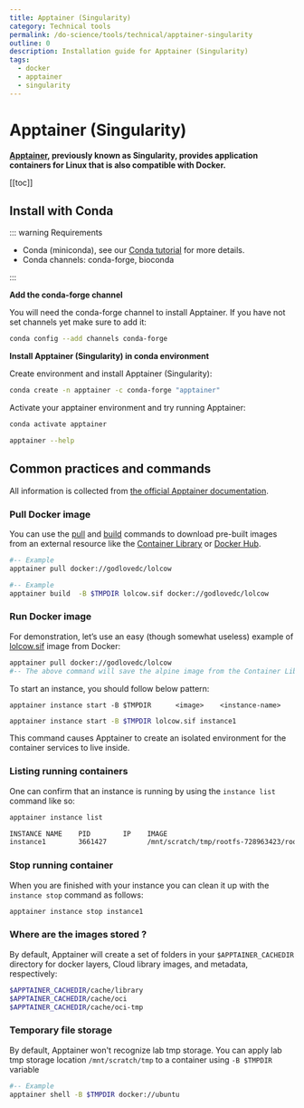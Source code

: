 ```yaml
---
title: Apptainer (Singularity)
category: Technical tools
permalink: /do-science/tools/technical/apptainer-singularity
outline: 0
description: Installation guide for Apptainer (Singularity)
tags:
  - docker
  - apptainer
  - singularity
---
```



# Apptainer (Singularity)

**[Apptainer](https://apptainer.org/docs/user/latest/), previously known as Singularity, provides application containers for Linux that is also compatible with Docker.**

[[toc]]

## Install with Conda

::: warning Requirements

- Conda (miniconda), see our [Conda tutorial](/do-science/tools/analytical/conda/) for more details.
- Conda channels: conda-forge, bioconda

:::

**Add the conda-forge channel**

You will need the conda-forge channel to install Apptainer. If you have not set channels yet make sure to add it:

```bash
conda config --add channels conda-forge
```

**Install Apptainer (Singularity) in conda environment**

Create environment and install Apptainer (Singularity):

```bash
conda create -n apptainer -c conda-forge "apptainer"
```

Activate your apptainer environment and try running Apptainer:

```bash
conda activate apptainer

apptainer --help
```

## Common practices and commands

All information is collected from [the official Apptainer documentation](https://apptainer.org/docs/user/latest/).

### Pull Docker image

You can use the [pull](https://apptainer.org/docs/user/latest/cli/apptainer_pull.html) and [build](https://apptainer.org/docs/user/latest/cli/apptainer_build.html) commands to download pre-built images from an external resource like the [Container Library](https://cloud.sylabs.io/library) or [Docker Hub](https://hub.docker.com/).

```bash 
#-- Example 
apptainer pull docker://godlovedc/lolcow
```

```bash
#-- Example
apptainer build  -B $TMPDIR lolcow.sif docker://godlovedc/lolcow
```

### Run Docker image

For demonstration, let’s use an easy (though somewhat useless) example of [lolcow.sif](https://hub.docker.com/r/wdconinc/lolcow/) image from Docker:

```bash
apptainer pull docker://godlovedc/lolcow
#-- The above command will save the alpine image from the Container Library as lolcow.sif
```

To start an instance, you should follow below pattern:

```
apptainer instance start -B $TMPDIR      <image>    <instance-name>
```
```bash
apptainer instance start -B $TMPDIR lolcow.sif instance1
```

This command causes Apptainer to create an isolated environment for the container services to live inside.



### Listing running containers

One can confirm that an instance is running by using the `instance list` command like so:

```bash
apptainer instance list

INSTANCE NAME    PID        IP    IMAGE
instance1        3661427          /mnt/scratch/tmp/rootfs-728963423/root
```

### Stop running container

When you are finished with your instance you can clean it up with the `instance stop` command as follows:

```bash
apptainer instance stop instance1
```

### Where are the images stored ?

By default, Apptainer will create a set of folders in your `$APPTAINER_CACHEDIR` directory for docker layers, Cloud library images, and metadata, respectively:

```bash
$APPTAINER_CACHEDIR/cache/library
$APPTAINER_CACHEDIR/cache/oci
$APPTAINER_CACHEDIR/cache/oci-tmp
```

### Temporary file storage

By default, Apptainer won't recognize lab tmp storage. You can apply lab tmp storage location `/mnt/scratch/tmp` to a container using `-B $TMPDIR` variable

```bash
#-- Example
apptainer shell -B $TMPDIR docker://ubuntu
```

